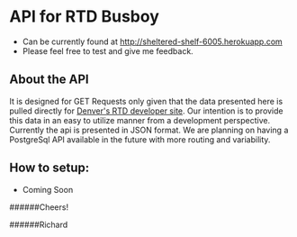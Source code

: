 API for RTD Busboy
==================
* Can be currently found at http://sheltered-shelf-6005.herokuapp.com
* Please feel free to test and give me feedback.

About the API
----------------
It is designed for GET Requests only given that the data presented here is pulled directly for [Denver's RTD developer site](http://www.rtd-denver.com/Developer.shtml). Our intention is to provide this data in an easy to utilize manner from a development perspective. Currently the api is presented in JSON format. We are planning on having a PostgreSql API available in the future with more routing and variability.

How to setup:
-------------
* Coming Soon



######Cheers!

######Richard